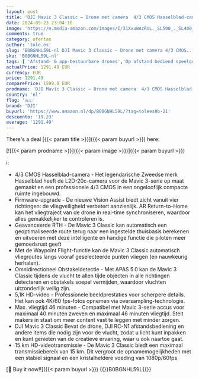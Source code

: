 ```yaml
---
layout: post
title: 'DJI Mavic 3 Classic – Drone met camera  4/3 CMOS Hasselblad-camera  DJI RC-N1 afstandsbediening  5 1K HD video  46 minuten vliegtijd  obstakeldetectie  Drone DJI  15 km transmissiebereik'
date: 2024-09-23 23:04:16
image: 'https://m.media-amazon.com/images/I/31XxuWAzRUL._SL500_._SL400_.jpg'
comments: true
category: ofertas
author: 'tole.es'
slug: 'B0BGNHL59L-nl DJI Mavic 3 Classic – Drone met camera 4/3 CMOS...'
sku: 'B0BGNHL59L-nl'
tags: [ 'Afstand- & app-bestuurbare drones','Op afstand bediend speelgoed','Speelgoed & spellen','dji','🇳🇱', ]
actualPrice: 1291.49 EUR
currency: EUR
price: 1291.49
comparePrice: 1599.0 EUR
prodname: 'DJI Mavic 3 Classic – Drone met camera  4/3 CMOS Hasselblad-camera  DJI RC-N1 afstandsbediening  5 1K HD video  46 minuten vliegtijd  obstakeldetectie  Drone DJI  15 km transmissiebereik'
country: 'nl'
flag: '🇳🇱'
brand: 'DJI'
buyurl: 'https://www.amazon.nl/dp/B0BGNHL59L/?tag=tolees0b-21'
descuento: '19.23'
average: '1291.49'
---
```


There's a deal [{{< param title >}}]({{< param buyurl >}})  here:

[![{{< param prodname >}}]({{< param image >}})]({{< param buyurl >}})

ℹ️:

- 4/3 CMOS Hasselblad-camera - Het legendarische Zweedse merk Hasselblad heeft de L2D-20c-camera voor de Mavic 3-serie op maat gemaakt en een professionele 4/3 CMOS in een ongelooflijk compacte ruimte ingebouwd.
- Firmware-upgrade - De nieuwe Vision Assist biedt zicht vanuit vier richtingen: de vliegveiligheid verbetert aanzienlijk. AR Return-to-Home kan het vliegtraject van de drone in real-time synchroniseren, waardoor alles gemakkelijker te controleren is.
- Geavanceerde RTH - De Mavic 3 Classic kan automatisch een geoptimaliseerde route terug naar een ingestelde thuisbasis berekenen en uitvoeren met deze intelligente en handige functie die piloten meer gemoedsrust geeft
- Met de Waypoint Flight-functie kan de Mavic 3 Classic automatisch vliegroutes langs vooraf geselecteerde punten vliegen (en nauwkeurig herhalen).
- Omnidirectioneel Obstakeldetectie - Met APAS 5.0 kan de Mavic 3 Classic tijdens de vlucht te allen tijde objecten in alle richtingen detecteren en obstakels soepel vermijden, waardoor vluchten uitzonderlijk veilig zijn.
- 5,1K HD-video - Professionele beeldprestaties voor scherpere details. Het kan ook 4K/60 fps-fotos opnemen via oversampling-technologie.
- Max. vliegtijd 46 minuten - Compatibel met Mavic 3-serie accus voor maximaal 40 minuten zweven en maximaal 46 minuten vliegtijd. Stelt makers in staat om meer content vast te leggen met minder zorgen.
- DJI Mavic 3 Classic Bevat de drone, DJI RC-N1 afstandsbediening en andere items die nodig zijn voor de vlucht, zodat u licht kunt inpakken en kunt genieten van de creatieve ervaring, waar u ook naartoe gaat.
- 15 km HD-videotransmissie - De Mavic 3 Classic biedt een maximaal transmissiebereik van 15 km. Dit vergroot de opnamemogelijkheden met een stabiel signaal en een kristalheldere voeding van 1080p/60fps.

[🛒 Buy it now!!]({{< param buyurl >}})
{{<world>}}B0BGNHL59L{{</world>}}
